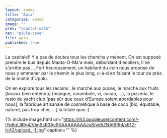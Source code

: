 ```yaml
---
layout: samoa
title: "Apia"
categories: samoa
image: ""
prev: "coastal-walk"
nex: "piula-cave"
file: apia
published: true
---
```


La capitale!! Y a pas de doutes tous les chemins y mènent. On est supposé prendre le bus depuis Maota-O-Ma'a mais, débordant d'écoliers, il ne s'arrête pas ... Fort heureusement, un habitant du coin nous propose de nous y emmener par le chemin le plus long, c-à-d en faisant le tour de près de la moitié d'Upolu. 

On en explore tous les recoins : le marché aux puces, le marché aux fruits [locaux bien entendu] (mangue, carambole, vi, cacao, ...), la pizzeria, le resto du yacht club [pas sûr que ceux d'Europe soient abordables pour nous], la fabrique artisanale de cosmétique à base de coco [bio, équitable, naturel, pas trop cher, ...] la totale quoi :)

{% include image.html url="https://lh3.googleusercontent.com/-iYq6qLIIRy4/VimSsR3Ac9I/AAAAAAAAJu8/yd5ZNAt9RhI/s912-Ic42/upload_-1.jpg" caption="" %}